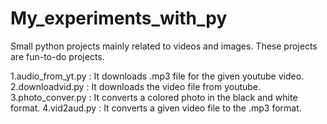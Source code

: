# My_experiments_with_py

Small python projects mainly related to videos and images.
These projects are fun-to-do projects.

1.audio_from_yt.py : It downloads .mp3 file for the given youtube video.
2.downloadvid.py : It downloads the video file from youtube.
3.photo_conver.py : It converts a colored photo in the black and white format.
4.vid2aud.py : It converts a given video file to the .mp3 format.
